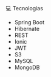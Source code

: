 <br>

💻 Tecnologias
   * Spring Boot
   * Hibernate
   * REST
   * Ionic
   * JWT
   * S3
   * MySQL
   * MongoDB

